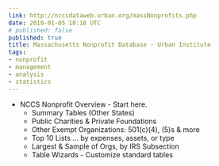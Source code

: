 ```yaml
---
link: http://nccsdataweb.urban.org/massNonprofits.php
date: 2010-01-05 18:18 UTC
# published: false
published: true
title: Massachusetts Nonprofit Database - Urban Institute
tags:
- nonprofit
- management
- analysis
- statistics
---
```


*  NCCS Nonprofit Overview - Start here.
    * Summary Tables (Other States)
    * Public Charities & Private Foundations
    * Other Exempt Organizations: 501(c)(4), (5)s & more
    * Top 10 Lists ... by expenses, assets, or type
    * Largest & Sample of Orgs, by IRS Subsection
    * Table Wizards - Customize standard tables
